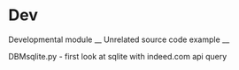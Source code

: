 Dev
===
Developmental module 
__
Unrelated source code example
__

DBMsqlite.py - first look at sqlite with indeed.com api query  
